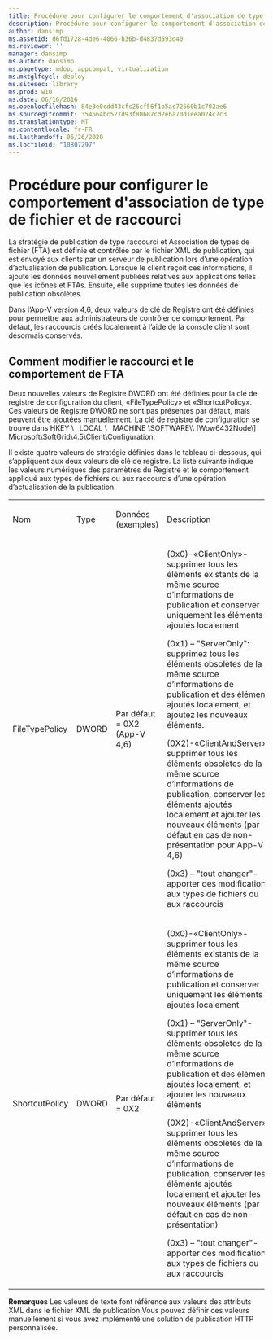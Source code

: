 ```yaml
---
title: Procédure pour configurer le comportement d'association de type de fichier et de raccourci
description: Procédure pour configurer le comportement d'association de type de fichier et de raccourci
author: dansimp
ms.assetid: d6fd1728-4de6-4066-b36b-d4837d593d40
ms.reviewer: ''
manager: dansimp
ms.author: dansimp
ms.pagetype: mdop, appcompat, virtualization
ms.mktglfcycl: deploy
ms.sitesec: library
ms.prod: w10
ms.date: 06/16/2016
ms.openlocfilehash: 84e3e0cdd43cfc26cf56f1b5ac72560b1c702ae6
ms.sourcegitcommit: 354664bc527d93f80687cd2eba70d1eea024c7c3
ms.translationtype: MT
ms.contentlocale: fr-FR
ms.lasthandoff: 06/26/2020
ms.locfileid: "10807297"
---
```

# Procédure pour configurer le comportement d'association de type de fichier et de raccourci


La stratégie de publication de type raccourci et Association de types de fichier (FTA) est définie et contrôlée par le fichier XML de publication, qui est envoyé aux clients par un serveur de publication lors d’une opération d’actualisation de publication. Lorsque le client reçoit ces informations, il ajoute les données nouvellement publiées relatives aux applications telles que les icônes et FTAs. Ensuite, elle supprime toutes les données de publication obsolètes.

Dans l’App-V version 4,6, deux valeurs de clé de Registre ont été définies pour permettre aux administrateurs de contrôler ce comportement. Par défaut, les raccourcis créés localement à l’aide de la console client sont désormais conservés.

## Comment modifier le raccourci et le comportement de FTA


Deux nouvelles valeurs de Registre DWORD ont été définies pour la clé de registre de configuration du client, «FileTypePolicy» et «ShortcutPolicy». Ces valeurs de Registre DWORD ne sont pas présentes par défaut, mais peuvent être ajoutées manuellement. La clé de registre de configuration se trouve dans HKEY \ _LOCAL \ _MACHINE \\SOFTWARE\\\ [Wow6432Node\\\] Microsoft\\SoftGrid\\4.5\\Client\\Configuration.

Il existe quatre valeurs de stratégie définies dans le tableau ci-dessous, qui s’appliquent aux deux valeurs de clé de registre. La liste suivante indique les valeurs numériques des paramètres du Registre et le comportement appliqué aux types de fichiers ou aux raccourcis d’une opération d’actualisation de la publication.

<table>
<colgroup>
<col width="25%" />
<col width="25%" />
<col width="25%" />
<col width="25%" />
</colgroup>
<tbody>
<tr class="odd">
<td align="left"><p>Nom</p></td>
<td align="left"><p>Type</p></td>
<td align="left"><p>Données (exemples)</p></td>
<td align="left"><p>Description</p></td>
</tr>
<tr class="even">
<td align="left"><p>FileTypePolicy</p></td>
<td align="left"><p>DWORD</p></td>
<td align="left"><p>Par défaut = 0X2 (App-V 4,6)</p></td>
<td align="left"><p>(0x0)-«ClientOnly»-supprimer tous les éléments existants de la même source d’informations de publication et conserver uniquement les éléments ajoutés localement</p>
<p>(0x1) – "ServerOnly": supprimez tous les éléments obsolètes de la même source d’informations de publication et des éléments ajoutés localement, et ajoutez les nouveaux éléments.</p>
<p>(0X2)-«ClientAndServer»-supprimer tous les éléments obsolètes de la même source d’informations de publication, conserver les éléments ajoutés localement et ajouter les nouveaux éléments (par défaut en cas de non-présentation pour App-V 4,6)</p>
<p>(0x3) – "tout changer"-apporter des modifications aux types de fichiers ou aux raccourcis</p></td>
</tr>
<tr class="odd">
<td align="left"><p>ShortcutPolicy</p></td>
<td align="left"><p>DWORD</p></td>
<td align="left"><p>Par défaut = 0X2</p></td>
<td align="left"><p>(0x0)-«ClientOnly»-supprimer tous les éléments existants de la même source d’informations de publication et conserver uniquement les éléments ajoutés localement</p>
<p>(0x1) – "ServerOnly"-supprimer tous les éléments obsolètes de la même source d’informations de publication et des éléments ajoutés localement, et ajouter les nouveaux éléments</p>
<p>(0X2)-«ClientAndServer»-supprimer tous les éléments obsolètes de la même source d’informations de publication, conserver les éléments ajoutés localement et ajouter les nouveaux éléments (par défaut en cas de non-présentation)</p>
<p>(0x3) – "tout changer"-apporter des modifications aux types de fichiers ou aux raccourcis</p></td>
</tr>
</tbody>
</table>

 

**Remarques**  Les valeurs de texte font référence aux valeurs des attributs XML dans le fichier XML de publication.Vous pouvez définir ces valeurs manuellement si vous avez implémenté une solution de publication HTTP personnalisée.

 

 

 





